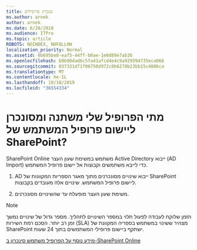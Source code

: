 ```yaml
---
title: סנכרון פרופילים
ms.author: arnek
author: arnek
ms.date: 6/20/2018
ms.audience: ITPro
ms.topic: article
ROBOTS: NOINDEX, NOFOLLOW
localization_priority: Normal
ms.assetid: 6b695be8-eaf5-44ff-b0ae-1e0d89e7ab36
ms.openlocfilehash: b9b90dad6c5fa41afcd4e4c9a929594735eca066
ms.sourcegitcommit: 037331d71f06750d972c0b6278b23bb15c4806ca
ms.translationtype: MT
ms.contentlocale: he-IL
ms.lasthandoff: 10/18/2019
ms.locfileid: "36554334"
---
```

# <a name="when-do-my-profile-changes-sync-to-the-sharepoint-user-profile-application"></a>מתי הפרופיל שלי משתנה ומסונכרן ליישום פרופיל המשתמש של SharePoint?

SharePoint Online משתמש במשימת שעון העצר Active Directory ייבוא (AD Import) כדי לייבא משתמשים וקבוצות אל יישום פרופיל המשתמש. 
  
1. AD ייבוא שינויים מסונכרנים מתוך מאגר הספריות המקוונות של SharePoint ליישום פרופיל המשתמש. שינויים אלה מעובדים בקבוצות.
    
2. משימת שעון העצר מופעלת עד שהשינויים מסונכרנים.
    
> [!NOTE]
> הזמן שלוקח לעבודה לפעול תלוי במספר השינויים לתהליך. מספר גדול של שינויים נמשך זמן רב יותר. הסכם רמת השירות (SLA) מצהיר ששינוי במשתמש בספריה המקוונת של SharePoint ישתקף ביישום פרופילי המשתמשים בתוך 24 שעות. 
  
[מידע נוסף על הפרופיל משתמש סינכרון ב-SharePoint Online](https://go.microsoft.com/fwlink/?linkid=875671)
  

